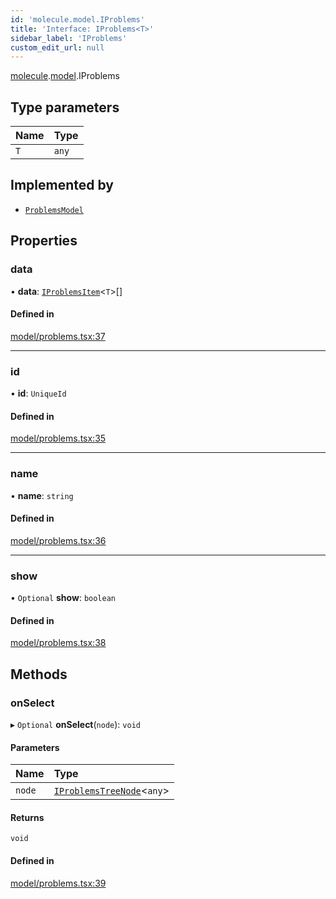 ```yaml
---
id: 'molecule.model.IProblems'
title: 'Interface: IProblems<T>'
sidebar_label: 'IProblems'
custom_edit_url: null
---
```


[molecule](../namespaces/molecule).[model](../namespaces/molecule.model).IProblems

## Type parameters

| Name | Type  |
| :--- | :---- |
| `T`  | `any` |

## Implemented by

-   [`ProblemsModel`](../classes/molecule.model.ProblemsModel)

## Properties

### data

• **data**: [`IProblemsItem`](molecule.model.IProblemsItem)<`T`\>[]

#### Defined in

[model/problems.tsx:37](https://github.com/DTStack/molecule/blob/3e6bc450/src/model/problems.tsx#L37)

---

### id

• **id**: `UniqueId`

#### Defined in

[model/problems.tsx:35](https://github.com/DTStack/molecule/blob/3e6bc450/src/model/problems.tsx#L35)

---

### name

• **name**: `string`

#### Defined in

[model/problems.tsx:36](https://github.com/DTStack/molecule/blob/3e6bc450/src/model/problems.tsx#L36)

---

### show

• `Optional` **show**: `boolean`

#### Defined in

[model/problems.tsx:38](https://github.com/DTStack/molecule/blob/3e6bc450/src/model/problems.tsx#L38)

## Methods

### onSelect

▸ `Optional` **onSelect**(`node`): `void`

#### Parameters

| Name   | Type                                                            |
| :----- | :-------------------------------------------------------------- |
| `node` | [`IProblemsTreeNode`](molecule.model.IProblemsTreeNode)<`any`\> |

#### Returns

`void`

#### Defined in

[model/problems.tsx:39](https://github.com/DTStack/molecule/blob/3e6bc450/src/model/problems.tsx#L39)
